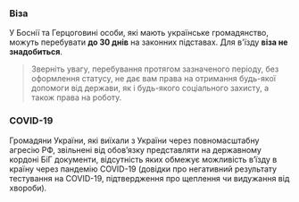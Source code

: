 ### Віза
У Боснії та Герцоговині особи, які мають українське громадянство, можуть перебувати **до 30 днів** на законних підставах. Для в'їзду **віза не знадобиться**.
>Зверніть увагу, перебування протягом зазначеного періоду, без оформлення статусу, не дає вам права на отримання будь-якої допомоги від держави, як і будь-якого соціального захисту, а також права на роботу.
### COVID-19
Громадяни України, які виїхали з України через повномасштабну агресію РФ, звільнені від обов’язку представляти на державному кордоні БіГ документи, відсутність яких обмежує можливість в’їзду в країну через пандемію COVID-19 (довідки про негативний результату тестування на COVID-19, підтвердження про щеплення чи видужання від хвороби).
